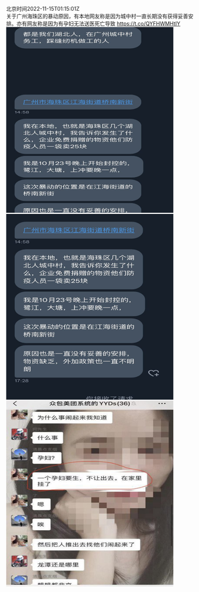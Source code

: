 北京时间2022-11-15T01:15:01Z<br>关于广州海珠区的暴动原因，有本地网友称是因为城中村一直长期没有获得妥善安排。亦有网友称是因为有孕妇无法送医死亡导致 https://t.co/QYFHWMHtIY<br><img src='/temp/image/2022/o-Month-11/1592204467918852096_0.jpg' width='450' height='500'><img src='/temp/image/2022/o-Month-11/1592204467918852096_1.jpg' width='450' height='500'><img src='/temp/image/2022/o-Month-11/1592204467918852096_2.jpg' width='450' height='500'><br><br>